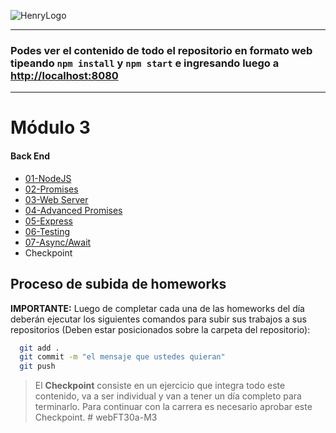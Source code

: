 ![HenryLogo](https://d31uz8lwfmyn8g.cloudfront.net/Assets/logo-henry-white-lg.png)

---

### Podes ver el contenido de todo el repositorio en formato web tipeando `npm install` y `npm start` e ingresando luego a <http://localhost:8080>

---

# Módulo 3

#### Back End

<div class="hide">

- [01-NodeJS](./01-Node)
- [02-Promises](./02-Promises)
- [03-Web Server](./03-WebServer)
- [04-Advanced Promises](./04-AdvancedPromises)
- [05-Express](./05-Express)
- [06-Testing](./06-Testing)
- [07-Async/Await](./07-AsyncAwait)
- Checkpoint

</div>

## Proceso de subida de homeworks

__IMPORTANTE:__ Luego de completar cada una de las homeworks del día deberán ejecutar los siguientes comandos para subir sus trabajos a sus repositorios (Deben estar posicionados sobre la carpeta del repositorio):

```bash
  git add . 
  git commit -m "el mensaje que ustedes quieran"
  git push
```

> El **Checkpoint** consiste en un ejercicio que integra todo este contenido, va a ser individual y van a tener un día completo para terminarlo. Para continuar con la carrera es necesario aprobar este Checkpoint.
#   w e b F T 3 0 a - M 3  
 